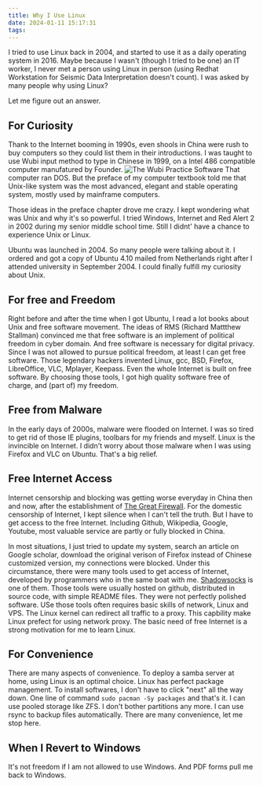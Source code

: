 ```yaml
---
title: Why I Use Linux
date: 2024-01-11 15:17:31
tags:
---
```

I tried to use Linux back in 2004, and started to use it as a daily operating system in 2016. Maybe because I wasn't (though I tried to be one) an IT worker, I never met a person using Linux in person (using Redhat Workstation for Seismic Data Interpretation doesn't count). I was asked by many people why using Linux?

Let me figure out an answer.

<!-- more -->

## For Curiosity
Thank to the Internet booming in 1990s, even shools in China were rush to buy computers so they could list them in their introductions. I was taught to use Wubi input method to type in Chinese in 1999, on a Intel 486 compatible computer manufatured by Founder. 
![The Wubi Practice Software](https://assets.meliber.work/wubi-practice-software.jpg)
That computer ran DOS. But the preface of my computer textbook told me that Unix-like system was the most advanced, elegant and stable operating system, mostly used by mainframe computers.

Those ideas in the preface chapter drove me crazy. I kept wondering what was Unix and why it's so powerful. I tried Windows, Internet and Red Alert 2 in 2002 during my senior middle school time. Still I didnt' have a chance to experience Unix or Linux.

Ubuntu was launched in 2004. So many people were talking about it. I ordered and got a copy of Ubuntu 4.10 mailed from Netherlands right after I attended university in September 2004. I could finally fulfill my curiosity about Unix.

## For free and Freedom
Right before and after the time when I got Ubuntu, I read a lot books about Unix and free software movement. The ideas of RMS (Richard Mattthew Stallman) convinced me that free software is an implement of political freedom in cyber domain. And free software is necessary for digital privacy. Since I was not allowed to pursue political freedom, at least I can get free software. 
Those legendary hackers invented Linux, gcc, BSD, Firefox, LibreOffice, VLC, Mplayer, Keepass. Even the whole Internet is built on free software. By choosing those tools, I got high quality software free of charge, and (part of) my freedom.

## Free from Malware
In the early days of 2000s, malware were flooded on Internet. I was so tired to get rid of those IE plugins, toolbars for my friends and myself. Linux is the invincible on Internet. I didn't worry about those malware when I was using Firefox and VLC on Ubuntu. That's a big relief.

## Free Internet Access
Internet censorship and blocking was getting worse everyday in China then and now, after the establishment of [The Great Firewall](https://en.wikipedia.org/wiki/Great_Firewall). For the domestic censorship of Internet, I kept silence when I can't tell the truth. But I have to get access to the free Internet. Including Github, Wikipedia, Google, Youtube, most valuable service are partly or fully blocked in China. 

In most situations, I just tried to update my system, search an article on Google scholar, download the original verison of Firefox instead of Chinese customized version, my connections were blocked. Under this circumstance, there were many tools used to get access of Internet, developed by programmers who in the same boat with me. [Shadowsocks](https://en.wikipedia.org/wiki/Shadowsocks) is one of them. Those tools were usually hosted on github, distributed in source code, with simple README files. They were not perfectly polished software. USe those tools often requires basic skills of network, Linux and VPS. The Linux kernel can redirect all traffic to a proxy. This capbility make Linux prefect for using network proxy. The basic need of free Internet is a strong motivation for me to learn Linux. 

## For Convenience
There are many aspects of convenience. To deploy a samba server at home, using Linux is an optimal choice. Linux has perfect package management. To install softwares, I don't have to click "next" all the way down. One line of command `sudo pacman -Sy packages` and that's it. I can use pooled storage like ZFS. I don't bother partitions any more. I can use rsync to backup files automatically. There are many convenience, let me stop here.

## When I Revert to Windows
It's not freedom if I am not allowed to use Windows. And PDF forms pull me back to Windows.
